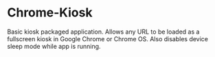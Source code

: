 Chrome-Kiosk
============

Basic kiosk packaged application. Allows any URL to be loaded as a fullscreen kiosk in Google Chrome or Chrome OS. Also disables device sleep mode while app is running.
